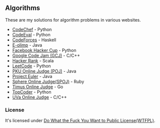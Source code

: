 ## Algorithms

These are my solutions for algorithm problems in various websites.

* [CodeChef](http://www.codechef.com/) - Python
* [CodeEval](http://www.codeeval.com/) - Python
* [CodeForces](http://codeforces.com/) - Haskell
* [E-olimp](http://www.e-olimp.com/en/) - Java
* [Facebook Hacker Cup](https://code.google.com/codejam) - Python
* [Google Code Jam (GCJ)](https://code.google.com/codejam) - C/C++
* [Hacker Rank](https://www.hackerrank.com/) - Scala
* [LeetCode](http://oj.leetcode.com/) - Python
* [PKU Online Judge (POJ)](http://poj.org/) - Java
* [Project Euler](http://projecteuler.net/) - Java
* [Sphere Online Judge(SPOJ)](http://www.spoj.pl/) - Ruby
* [Timus Online Judge](http://acm.timus.ru/) - Go
* [TopCoder](http://www.topcoder.com/) - Python
* [UVa Online Judge](http://uva.onlinejudge.org/) - C/C++

### License

It's licensed under [Do What the Fuck You Want to Public License(WTFPL)](http://en.wikipedia.org/wiki/WTFPL).
